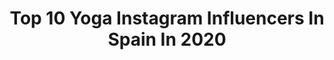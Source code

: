---
title: Top 10 Yoga Instagram Influencers In Spain In 2020
description: >-
  Find top yoga Instagram influencers in Spain in 2020. Most popular hashtags: #balance #mindfulness #yinyoga #backbend.
platform: Instagram
profiles:
  - username: "karenrachael88"
    fullname: >-
      b a c k b e n d  l o v e
    location: "Spain"
    followers: 11796
    engagement: 1636
    commentsToLikes: 0.064766
    id: ck9hc2gaajgk00j78k1jofup9
    verified: false
    hashtags: "#stradilooks, #yogachallenge, #dreambig, #aloyoga"
  - username: "flou_yoga"
    fullname: >-
      Fatima
    location: "Spain"
    followers: 43406
    engagement: 568
    commentsToLikes: 0.190312
    id: ck13bfe32v5w20i19pkdhwrqv
    verified: false
    hashtags: "#yogaprop, #namaste, #yogapost, #balance"
  - username: "yogini_nihal"
    fullname: >-
      Nihal Çaldağ
    location: "Spain"
    followers: 9499
    engagement: 1091
    commentsToLikes: 0.073763
    id: ckaos2blmpu9l0i785mgjx9tm
    verified: false
    hashtags: "#momandson, #yogaforlife, #yogatravel, #alochallenge"
  - username: "ayogakindalife"
    fullname: >-
      Lisa | Yoga | Fuerteventura
    location: "Spain"
    followers: 8821
    engagement: 1285
    commentsToLikes: 0.068246
    id: ck0twl02gfuqe0i19qgarqq1q
    verified: false
    hashtags: "#yinyoga, #lizardpose, #createspace, #loveyoursweat"
  - username: "albafityoga"
    fullname: >-
      Alba Safe
    location: "Spain"
    followers: 7480
    engagement: 811
    commentsToLikes: 0.251726
    id: ck13bfdf6v5r20i1970j9ei5p
    verified: false
    hashtags: "#bakasana, #babybakasana, #cocobox, #yogatcha"
  - username: "woman_word"
    fullname: >-
      Rocío Pastor Eugenio
    location: "Spain"
    followers: 56670
    engagement: 222
    commentsToLikes: 0.122874
    id: ck5bxt1q3od210i11ws22clte
    verified: false
    hashtags: "#burbonstreet, #writing, #monte, #traveldog"
  - username: "calvarezbcn"
    fullname: >-
      𝗖𝗔𝗥𝗟𝗢𝗦
    location: "Spain"
    followers: 5858
    engagement: 1299
    commentsToLikes: 0.047266
    id: ck8t69ojrcs920j78n4qzbfpm
    verified: false
    hashtags: "#optimistic, #sundayfunday, #gaytattoo, #instadaily"
  - username: "rosannau"
    fullname: >-
      Rosanna 🍇
    location: "Spain"
    followers: 8364
    engagement: 1304
    commentsToLikes: 0.029805
    id: ckap8jthaomsy0i78ft67idsf
    verified: false
    hashtags: "#30, #diadelavisibilidad, #rqnf, #buonnatale"
  - username: "galaortin"
    fullname: >-
      Gala
    location: "Spain"
    followers: 9786
    engagement: 905
    commentsToLikes: 0.135335
    id: ck6ucbt37eokn0j71o426lpul
    verified: false
    hashtags: "#yogaquotes, #groundingpose, #yogawall, #lforlove"
  - username: "carlasanchez.well"
    fullname: >-
      Carla Sánchez
    location: "Spain"
    followers: 17966
    engagement: 263
    commentsToLikes: 0.068519
    id: ck5qegbpa0ckr0i11oqp6dldh
    verified: false
    hashtags: "#familia, #greece, #martasmoreno, #madrid"
---